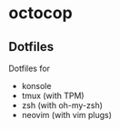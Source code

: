 # octocop
## Dotfiles
Dotfiles for
- konsole
- tmux (with TPM)
- zsh (with oh-my-zsh)
- neovim (with vim plugs)
